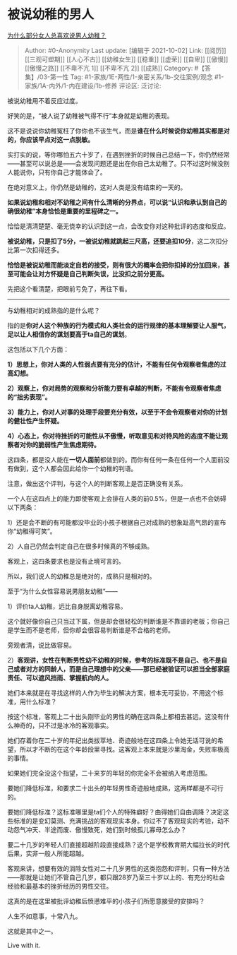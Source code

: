 # 被说幼稚的男人
[为什么部分女人总喜欢说男人幼稚？](https://www.zhihu.com/question/28125073/answer/2150880905)

> Author: #0-Anonymity
> Last update: [编辑于 2021-10-02]
> Link: [[阅历]] [[三观可塑期]] [[人心不古]] [[幼稚女生]] [[稳重]] [[虚荣]] [[自卑]] [[傲慢]] [[傲慢之路]] [[不卑不亢 1]] [[不卑不亢 2]] [[成熟]]
> Category: #【答集】/03-第一性
> Tag: #1-家族/1E-两性/1-亲密关系/1b-交往案例/观念 #1-家族/1A-内外/1-内在建设/1b-修养
> 评论区:
> 泛讨论:

被说幼稚用不着反应过度。

好笑的是，“被人说了幼稚被气得不行”本身就是幼稚的表现。

这不是说说你幼稚冤枉了你你也不该生气，而是**谁在什么时候说你幼稚其实都是对的，你应该早点对这一点脱敏。**

实打实的说，等你哪怕五六十岁了，在遇到挫折的时候自己总结一下，你仍然经常——甚至可以说总是——会发现问题还是出在你自己太幼稚了。只不过这时候没别人能说你，只有你自己才能体会了。

在绝对意义上，你仍然是幼稚的，这对人类是没有结束的一天的。

**如果说幼稚和相对不幼稚之间有什么清晰的分界点，可以说“认识和承认到自己的确很幼稚”本身恰恰是重要的里程碑之一。**

恰恰是清清楚楚、毫无侥幸的认识到这一点，会改变你对这种批评的态度和反应。

**被说幼稚，只是扣了5分，一被说幼稚就跳起三尺高，还要追扣10分**，这二次扣分比第一次扣得还多。

**恰恰是被说幼稚而能淡定自若的接受，则有很大的概率会把你扣掉的分加回来，甚至可能会让对方怀疑是自己判断失误，比没扣之前分更高。**

先把这个看清楚，把眼前亏免了，再往下看。

---

与幼稚相对的成熟指的是什么呢？

指的是**你对人这个种族的行为模式和人类社会的运行规律的基本理解要让人服气，足以让人相信你的谋划要高于ta自己的谋划**。

这包括以下几个方面：

**1）思想上，你对人类的人性弱点要有充分的估计，不能有任何令观察者焦虑的过高幻想。**

**2）观察上，你对局势的观察和分析能力要有卓越的判断，不能有令观察者焦虑的“拙劣表现”。**

**3）能力上，你对人对事的处理手段要充分有效，以至于不会令观察者对你的计划的健壮性产生怀疑。**

**4）心态上，你对待挫折的可能性从不傲慢，听取意见和对待风险的态度不能让观察者对你的脆弱性产生焦虑期待。**

这四条，都是没人能在**一切人面前**都做到的。而你有任何一条在任何一个人面前没有做到，这个人都会因此给你一个幼稚的判语。

注意，做出这个评判，与这个人的判断客观上是否正确没有关系。

一个人在这四点上的能力即使客观上会排在人类的前0.5%，但是一点也不会妨碍以下两条：

1）还是会不断的有可能都没毕业的小孩子根据自己对成熟的想象趾高气昂的宣布你“幼稚得可笑”。

2）人自己仍然会判定自己在很多时候真的不够成熟。

客观上，这四条要求也是没有止境可言的。

所以，我们说人的幼稚总是绝对的，成熟只是相对的。

至于“为什么女性容易说男朋友幼稚”——

1）评价ta人幼稚，远比自身脱离幼稚容易。

这个就好像你自己只当过下属，但是却会很轻松的判断谁是不靠谱的老板；你自己是学生而不是老师，但你却会很容易判断谁是不合格的老师。

旁观者清，说比做容易。

2）**客观讲，女性在判断男性幼不幼稚的时候，参考的标准既不是自己、也不是自己或者对方的同龄人，而是自己理想中的父亲——那已经被验证可以担当全部家庭责任、可以遮风挡雨、掌握航向的人。**

她们本来就是在寻找这样的人作为毕生的解决方案，根本无可妥协，不用这个标准，用什么标准？

按这个标准，客观上二十出头刚毕业的男性的确在这四条上都相去甚远。这没有什么神奇的，只不过是冰冷的客观事实。

她们存着你在二十岁的年纪出类拔萃地、奇迹般地在这四条上令她无话可说的希望，所以才不断的在这个年龄段里寻找。这客观上本来就是沙里淘金，失败率极高的事情。

如果她们完全没这个指望，二十来岁的年轻的你完全不会被纳入考虑范围。

要她们降低标准，和要求二十出头的年轻男性奇迹般地成熟，这两样都是不可行的。

要她们降低标准？这标准哪里是ta们个人的特殊癖好？由得她们自由调降？决定这些标准的是变幻莫测、充满挑战的客观现实本身。你过不了客观现实的考验，动不动怨气冲天、半途而废、傲慢致死，她们到时候孤儿寡母怎么办？

要二十几岁的年轻人们直接超越阶段直接成熟？这个是学校教育期大幅拉长的时代后果，实非一般人所能超越。

客观来讲，想要有效的消除女性对二十几岁男性的这类抱怨和评判，只有一种方法——那就是让她们不管自己几岁，都只跟28岁乃至三十岁以上的、有充分的社会经验和最基本的挫折经历的男性交往。

这真的是在这里被批评幼稚后愤懑难平的小孩子们所愿意接受的安排吗？

人生不如意事，十常八九。

这就是其中之一。

Live with it.
